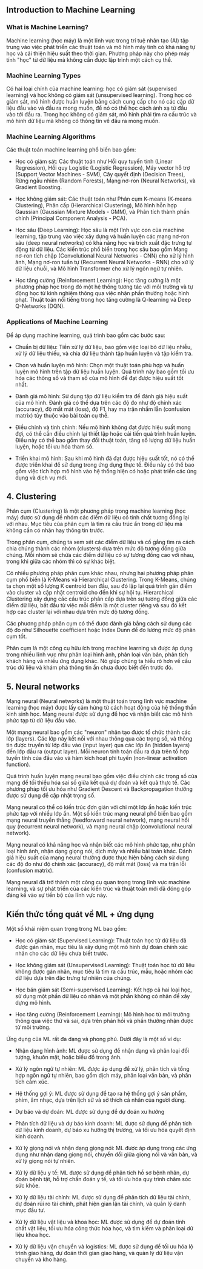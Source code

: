 ## Introduction to Machine Learning

### What is Machine Learning?

Machine learning (học máy) là một lĩnh vực trong trí tuệ nhân tạo (AI) tập trung vào việc phát triển các thuật toán và mô hình máy tính có khả năng tự học và cải thiện hiệu suất theo thời gian. Phương pháp này cho phép máy tính "học" từ dữ liệu mà không cần được lập trình một cách cụ thể.

### Machine Learning Types

Có hai loại chính của machine learning: học có giám sát (supervised learning) và học không có giám sát (unsupervised learning). Trong học có giám sát, mô hình được huấn luyện bằng cách cung cấp cho nó các cặp dữ liệu đầu vào và đầu ra mong muốn, để nó có thể học cách ánh xạ từ đầu vào tới đầu ra. Trong học không có giám sát, mô hình phải tìm ra cấu trúc và mô hình dữ liệu mà không có thông tin về đầu ra mong muốn.

### Machine Learning Algorithms

Các thuật toán machine learning phổ biến bao gồm:

- Học có giám sát: Các thuật toán như Hồi quy tuyến tính (Linear Regression), Hồi quy Logistic (Logistic Regression), Máy vector hỗ trợ (Support Vector Machines - SVM), Cây quyết định (Decision Trees), Rừng ngẫu nhiên (Random Forests), Mạng nơ-ron (Neural Networks), và Gradient Boosting.

- Học không giám sát: Các thuật toán như Phân cụm K-means (K-means Clustering), Phân cấp (Hierarchical Clustering), Mô hình hỗn hợp Gaussian (Gaussian Mixture Models - GMM), và Phân tích thành phần chính (Principal Component Analysis - PCA).

- Học sâu (Deep Learning): Học sâu là một lĩnh vực con của machine learning, tập trung vào việc xây dựng và huấn luyện các mạng nơ-ron sâu (deep neural networks) có khả năng học và trích xuất đặc trưng tự động từ dữ liệu. Các kiến trúc phổ biến trong học sâu bao gồm Mạng nơ-ron tích chập (Convolutional Neural Networks - CNN) cho xử lý hình ảnh, Mạng nơ-ron tuần tự (Recurrent Neural Networks - RNN) cho xử lý dữ liệu chuỗi, và Mô hình Transformer cho xử lý ngôn ngữ tự nhiên.

- Học tăng cường (Reinforcement Learning): Học tăng cường là một phương pháp học trong đó một hệ thống tương tác với môi trường và tự động học từ kinh nghiệm thông qua việc nhận phần thưởng hoặc hình phạt. Thuật toán nổi tiếng trong học tăng cường là Q-learning và Deep Q-Networks (DQN).

### Applications of Machine Learning

Để áp dụng machine learning, quá trình bao gồm các bước sau:

- Chuẩn bị dữ liệu: Tiền xử lý dữ liệu, bao gồm việc loại bỏ dữ liệu nhiễu, xử lý dữ liệu thiếu, và chia dữ liệu thành tập huấn luyện và tập kiểm tra.

- Chọn và huấn luyện mô hình: Chọn một thuật toán phù hợp và huấn luyện mô hình trên tập dữ liệu huấn luyện. Quá trình này bao gồm tối ưu hóa các thông số và tham số của mô hình để đạt được hiệu suất tốt nhất.

- Đánh giá mô hình: Sử dụng tập dữ liệu kiểm tra để đánh giá hiệu suất của mô hình. Đánh giá có thể dựa trên các độ đo như độ chính xác (accuracy), độ mất mát (loss), độ F1, hay ma trận nhầm lẫn (confusion matrix) tùy thuộc vào bài toán cụ thể.

- Điều chỉnh và tinh chỉnh: Nếu mô hình không đạt được hiệu suất mong đợi, có thể cần điều chỉnh lại thiết lập hoặc cải tiến quá trình huấn luyện. Điều này có thể bao gồm thay đổi thuật toán, tăng số lượng dữ liệu huấn luyện, hoặc tối ưu hóa tham số.

- Triển khai mô hình: Sau khi mô hình đã đạt được hiệu suất tốt, nó có thể được triển khai để sử dụng trong ứng dụng thực tế. Điều này có thể bao gồm việc tích hợp mô hình vào hệ thống hiện có hoặc phát triển các ứng dụng và dịch vụ mới.

## 4. Clustering

Phân cụm (Clustering) là một phương pháp trong machine learning (học máy) được sử dụng để nhóm các điểm dữ liệu có tính chất tương đồng lại với nhau. Mục tiêu của phân cụm là tìm ra cấu trúc ẩn trong dữ liệu mà không cần có nhãn hay thông tin trước.

Trong phân cụm, chúng ta xem xét các điểm dữ liệu và cố gắng tìm ra cách chia chúng thành các nhóm (clusters) dựa trên mức độ tương đồng giữa chúng. Mỗi nhóm sẽ chứa các điểm dữ liệu có sự tương đồng cao với nhau, trong khi giữa các nhóm thì có sự khác biệt.

Có nhiều phương pháp phân cụm khác nhau, nhưng hai phương pháp phân cụm phổ biến là K-Means và Hierarchical Clustering. Trong K-Means, chúng ta chọn một số lượng K centroid ban đầu, sau đó lặp lại quá trình gán điểm vào cluster và cập nhật centroid cho đến khi sự hội tụ. Hierarchical Clustering xây dựng các cấu trúc phân cấp dựa trên sự tương đồng giữa các điểm dữ liệu, bắt đầu từ việc mỗi điểm là một cluster riêng và sau đó kết hợp các cluster lại với nhau dựa trên mức độ tương đồng.

Các phương pháp phân cụm có thể được đánh giá bằng cách sử dụng các độ đo như Silhouette coefficient hoặc Index Dunn để đo lường mức độ phân cụm tốt.

Phân cụm là một công cụ hữu ích trong machine learning và được áp dụng trong nhiều lĩnh vực như phân loại hình ảnh, phân loại văn bản, phân tích khách hàng và nhiều ứng dụng khác. Nó giúp chúng ta hiểu rõ hơn về cấu trúc dữ liệu và khám phá thông tin ẩn chưa được biết đến trước đó.

## 5. Neural networks

Mạng neural (Neural networks) là một thuật toán trong lĩnh vực machine learning (học máy) được lấy cảm hứng từ cách hoạt động của hệ thống thần kinh sinh học. Mạng neural được sử dụng để học và nhận biết các mô hình phức tạp từ dữ liệu đầu vào.

Một mạng neural bao gồm các "neuron" nhân tạo được tổ chức thành các lớp (layers). Các lớp này kết nối với nhau thông qua các trọng số, và thông tin được truyền từ lớp đầu vào (input layer) qua các lớp ẩn (hidden layers) đến lớp đầu ra (output layer). Mỗi neuron tính toán đầu ra dựa trên tổ hợp tuyến tính của đầu vào và hàm kích hoạt phi tuyến (non-linear activation function).

Quá trình huấn luyện mạng neural bao gồm việc điều chỉnh các trọng số của mạng để tối thiểu hóa sai số giữa kết quả dự đoán và kết quả thực tế. Các phương pháp tối ưu hóa như Gradient Descent và Backpropagation thường được sử dụng để cập nhật trọng số.

Mạng neural có thể có kiến trúc đơn giản với chỉ một lớp ẩn hoặc kiến trúc phức tạp với nhiều lớp ẩn. Một số kiến trúc mạng neural phổ biến bao gồm mạng neural truyền thẳng (feedforward neural network), mạng neural hồi quy (recurrent neural network), và mạng neural chập (convolutional neural network).

Mạng neural có khả năng học và nhận biết các mô hình phức tạp, như phân loại hình ảnh, nhận dạng giọng nói, dịch máy và nhiều bài toán khác. Đánh giá hiệu suất của mạng neural thường được thực hiện bằng cách sử dụng các độ đo như độ chính xác (accuracy), độ mất mát (loss) và ma trận lỗi (confusion matrix).

Mạng neural đã trở thành một công cụ quan trọng trong lĩnh vực machine learning, và sự phát triển của các kiến trúc và thuật toán mới đã đóng góp đáng kể vào sự tiến bộ của lĩnh vực này.

## Kiến thức tổng quát về ML + ứng dụng

Một số khái niệm quan trọng trong ML bao gồm:

- Học có giám sát (Supervised Learning): Thuật toán học từ dữ liệu đã được gán nhãn, mục tiêu là xây dựng một mô hình dự đoán chính xác nhãn cho các dữ liệu chưa biết trước.

- Học không giám sát (Unsupervised Learning): Thuật toán học từ dữ liệu không được gán nhãn, mục tiêu là tìm ra cấu trúc, mẫu, hoặc nhóm các dữ liệu dựa trên đặc trưng tự nhiên của chúng.

- Học bán giám sát (Semi-supervised Learning): Kết hợp cả hai loại học, sử dụng một phần dữ liệu có nhãn và một phần không có nhãn để xây dựng mô hình.

- Học tăng cường (Reinforcement Learning): Mô hình học từ môi trường thông qua việc thử và sai, dựa trên phản hồi và phần thưởng nhận được từ môi trường.

Ứng dụng của ML rất đa dạng và phong phú. Dưới đây là một số ví dụ:

- Nhận dạng hình ảnh: ML được sử dụng để nhận dạng và phân loại đối tượng, khuôn mặt, hoặc biểu đồ trong ảnh.

- Xử lý ngôn ngữ tự nhiên: ML được áp dụng để xử lý, phân tích và tổng hợp ngôn ngữ tự nhiên, bao gồm dịch máy, phân loại văn bản, và phân tích cảm xúc.

- Hệ thống gợi ý: ML được sử dụng để tạo ra hệ thống gợi ý sản phẩm, phim, âm nhạc, dựa trên lịch sử và sở thích cá nhân của người dùng.

- Dự báo và dự đoán: ML được sử dụng để dự đoán xu hướng

- Phân tích dữ liệu và dự báo kinh doanh: ML được sử dụng để phân tích dữ liệu kinh doanh, dự báo xu hướng thị trường, và tối ưu hóa quyết định kinh doanh.

- Xử lý giọng nói và nhận dạng giọng nói: ML được áp dụng trong các ứng dụng như nhận dạng giọng nói, chuyển đổi giữa giọng nói và văn bản, và xử lý giọng nói tự nhiên.

- Xử lý dữ liệu y tế: ML được sử dụng để phân tích hồ sơ bệnh nhân, dự đoán bệnh tật, hỗ trợ chẩn đoán y tế, và tối ưu hóa quy trình chăm sóc sức khỏe.

- Xử lý dữ liệu tài chính: ML được sử dụng để phân tích dữ liệu tài chính, dự đoán rủi ro tài chính, phát hiện gian lận tài chính, và quản lý danh mục đầu tư.

- Xử lý dữ liệu vật liệu và khoa học: ML được sử dụng để dự đoán tính chất vật liệu, tối ưu hóa công thức hóa học, và tìm kiếm và phân loại dữ liệu khoa học.

- Xử lý dữ liệu vận chuyển và logistics: ML được sử dụng để tối ưu hóa lộ trình giao hàng, dự đoán thời gian giao hàng, và quản lý dữ liệu vận chuyển và kho hàng.
